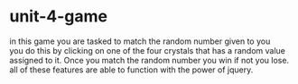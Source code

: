 # unit-4-game

in this game you are tasked to match the random number given to you 
<br> 
you do this by clicking on one of the four crystals that has a random value assigned to it. Once you match the random number you win if not you lose.
<br>
all of these features are able to function with the power of jquery.
